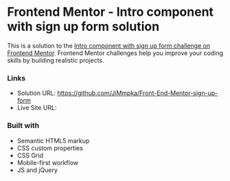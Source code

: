 # Frontend Mentor - Intro component with sign up form solution

This is a solution to the [Intro component with sign up form challenge on Frontend Mentor](https://www.frontendmentor.io/challenges/intro-component-with-signup-form-5cf91bd49edda32581d28fd1). Frontend Mentor challenges help you improve your coding skills by building realistic projects. 

### Links

- Solution URL: https://github.com/JiMmpka/Front-End-Mentor-sign-up-form
- Live Site URL: 

### Built with

- Semantic HTML5 markup
- CSS custom properties
- CSS Grid
- Mobile-first workflow
- JS and jQuery